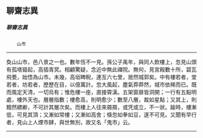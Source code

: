 

## 聊齋志異

##### 聊齋志異
　　`山市`

* * *

奐山山市，邑八景之一也。數年恆不一見。孫公子禹年，與同人飲樓上，忽見山頭有孤塔聳起，高插青冥。相顧驚疑，念近中無此禪院。無何，見宮殿數十所，碧瓦飛甍，始悟為山市。未幾，高垣睥睨，連亙六七里，居然城郭矣。中有樓若者，堂若者，坊若者，歷歷在目，以億萬計。忽大風起，塵氣莽莽然，城市依稀而已。既而風定天清，一切烏有；惟危樓一座，直接霄漢。五架窗扉皆洞開；一行有五點明處，樓外天也。層層指數；樓愈高，則明愈少；數至八層，裁如星點；又其上，則黯然縹緲，不可計其層次矣。而樓上人往來屑屑，或凭或立，不一狀。踰時，樓漸低，可見其頂；又漸如常樓；又漸如高舍；倏忽如拳如豆，遂不可見。又聞有早行者，見山上人煙市肆，與世無別，故又名「鬼市」云。

* * *

